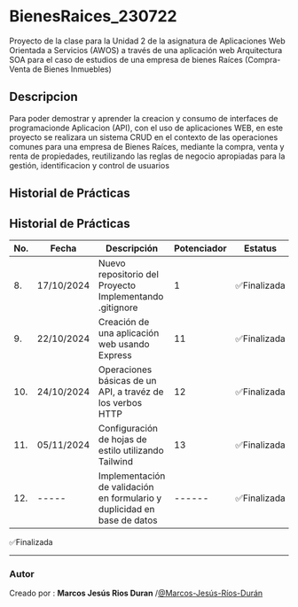 # BienesRaices_230722
Proyecto de la clase para la Unidad 2 de la asignatura de Aplicaciones Web Orientada  a Servicios (AWOS) a través de una aplicación web  Arquitectura SOA para el caso de estudios de una empresa de bienes Raíces (Compra-Venta  de Bienes Inmuebles)


## Descripcion
Para poder demostrar y  aprender la creacion y consumo de interfaces de programacionde Aplicacion (API), con el uso de aplicaciones WEB, en este proyecto se realizara un sistema CRUD en el contexto de las operaciones comunes para una empresa de Bienes Raíces, mediante la compra, venta y renta de propiedades, reutilizando las reglas de negocio apropiadas para la gestión, identificacion y control de usuarios

## Historial de Prácticas

## Historial de Prácticas
|No.|Fecha|Descripción|Potenciador|Estatus|
|--|--|--|--|--|
|8.|17/10/2024|Nuevo repositorio del Proyecto Implementando .gitignore|1|✅Finalizada|
|9.|22/10/2024|Creación de una aplicación web usando Express|11|✅Finalizada|
|10.|24/10/2024|Operaciones básicas de un API, a travéz de los verbos HTTP|12|✅Finalizada|
|11.|05/11/2024|Configuración de hojas de estilo utilizando Tailwind|13|✅Finalizada|
|12.|-----|Implementación de validación en formulario y duplicidad en base de datos|------|✅Finalizada|
✅Finalizada
***
### Autor
Creado por : **Marcos Jesús Rios Duran** /[@Marcos-Jesús-Ríos-Durán](https://github.com/Marcos-Jesus-Rios-Duran)

